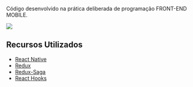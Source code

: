 Código desenvolvido na prática deliberada de programação FRONT-END MOBILE.

<img src="https://github.com/fabionascimento1/deliveryApp/blob/master/appdelivery.gif" />

## Recursos Utilizados

- [React Native](https://reactnative.dev/)
- [Redux](https://redux.js.org/)
- [Redux-Saga](https://redux-saga.js.org/)
- [React Hooks](https://reactjs.org/docs/hooks-intro.html)
